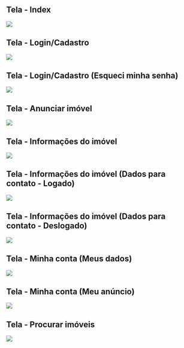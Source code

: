 ## Tela - Index
![](https://github.com/DanielBrito/ha-lugar/blob/master/Wireframes/Tela%20-%20Index.png)

## Tela - Login/Cadastro
![](https://github.com/DanielBrito/ha-lugar/blob/master/Wireframes/Tela%20-%20Login_Cadastro.png)

## Tela - Login/Cadastro (Esqueci minha senha)
![](https://github.com/DanielBrito/ha-lugar/blob/master/Wireframes/Tela%20-%20Login_Cadastro%20(Esqueci%20minha%20senha).png)

## Tela - Anunciar imóvel
![](https://github.com/DanielBrito/ha-lugar/blob/master/Wireframes/Tela%20-%20Anunciar%20im%C3%B3vel.png)

## Tela - Informações do imóvel
![](https://github.com/DanielBrito/ha-lugar/blob/master/Wireframes/Tela%20-%20Informa%C3%A7%C3%B5es%20do%20im%C3%B3vel.png)

## Tela - Informações do imóvel (Dados para contato - Logado)
![](https://github.com/DanielBrito/ha-lugar/blob/master/Wireframes/Tela%20-%20Informa%C3%A7%C3%B5es%20do%20im%C3%B3vel%20(Dados%20para%20contato%20-%20Logado).png)

## Tela - Informações do imóvel (Dados para contato - Deslogado)
![](https://github.com/DanielBrito/ha-lugar/blob/master/Wireframes/Tela%20-%20Informa%C3%A7%C3%B5es%20do%20im%C3%B3vel%20(Dados%20para%20contato%20-%20Deslogado).png)

## Tela - Minha conta (Meus dados)
![](https://github.com/DanielBrito/ha-lugar/blob/master/Wireframes/Tela%20-%20Minha%20conta%20(Meus%20dados).png)

## Tela - Minha conta (Meu anúncio)
![](https://github.com/DanielBrito/ha-lugar/blob/master/Wireframes/Tela%20-%20Minha%20conta%20(Meu%20an%C3%BAncio).png)

## Tela - Procurar imóveis
![](https://github.com/DanielBrito/ha-lugar/blob/master/Wireframes/Tela%20-%20Procurar_Listar%20im%C3%B3veis.png)
